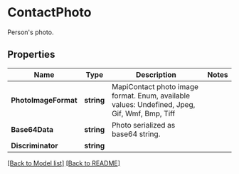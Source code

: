 # ContactPhoto
Person's photo.             

## Properties
Name | Type | Description | Notes
------------ | ------------- | ------------- | -------------
**PhotoImageFormat** | **string** | MapiContact photo image format. Enum, available values: Undefined, Jpeg, Gif, Wmf, Bmp, Tiff | 
**Base64Data** | **string** | Photo serialized as base64 string.              | 
**Discriminator** | **string** |  | 


[[Back to Model list]](Models.md) [[Back to README]](README.md)

